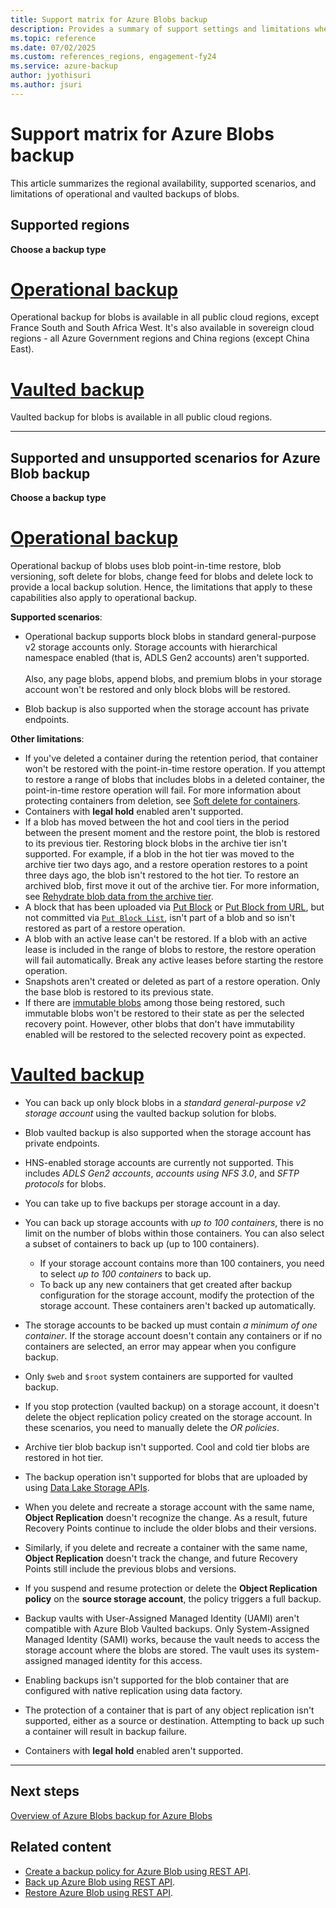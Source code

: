 ```yaml
---
title: Support matrix for Azure Blobs backup
description: Provides a summary of support settings and limitations when backing up Azure Blobs.
ms.topic: reference
ms.date: 07/02/2025
ms.custom: references_regions, engagement-fy24
ms.service: azure-backup
author: jyothisuri
ms.author: jsuri
---
```


# Support matrix for Azure Blobs backup

This article summarizes the regional availability, supported scenarios, and limitations of operational and vaulted backups of blobs.

## Supported regions

**Choose a backup type**

# [Operational backup](#tab/operational-backup)

Operational backup for blobs is available in all public cloud regions, except France South and South Africa West. It's also available in sovereign cloud regions - all Azure Government regions and China regions (except China East).

# [Vaulted backup](#tab/vaulted-backup)

Vaulted backup for blobs is available in all public cloud regions.


---

## Supported and unsupported scenarios for Azure Blob backup

**Choose a backup type**

# [Operational backup](#tab/operational-backup)

Operational backup of blobs uses blob point-in-time restore, blob versioning, soft delete for blobs, change feed for blobs and delete lock to provide a local backup solution. Hence, the limitations that apply to these capabilities also apply to operational backup.

**Supported scenarios**:

- Operational backup supports block blobs in standard general-purpose v2 storage accounts only. Storage accounts with hierarchical namespace enabled (that is, ADLS Gen2 accounts) aren't supported.   <br><br>   Also, any page blobs, append blobs, and premium blobs in your storage account won't be restored and only block blobs will be restored.

- Blob backup is also supported when the storage account has private endpoints.

**Other limitations**:

- If you've deleted a container during the retention period, that container won't be restored with the point-in-time restore operation. If you attempt to restore a range of blobs that includes blobs in a deleted container, the point-in-time restore operation will fail. For more information about protecting containers from deletion, see [Soft delete for containers](../storage/blobs/soft-delete-container-overview.md).
- Containers with **legal hold** enabled aren't supported.
- If a blob has moved between the hot and cool tiers in the period between the present moment and the restore point, the blob is restored to its previous tier. Restoring block blobs in the archive tier isn't supported. For example, if a blob in the hot tier was moved to the archive tier two days ago, and a restore operation restores to a point three days ago, the blob isn't restored to the hot tier. To restore an archived blob, first move it out of the archive tier. For more information, see [Rehydrate blob data from the archive tier](../storage/blobs/archive-rehydrate-overview.md).
- A block that has been uploaded via [Put Block](/rest/api/storageservices/put-block) or [Put Block from URL](/rest/api/storageservices/put-block-from-url), but not committed via [`Put Block List`](/rest/api/storageservices/put-block-list), isn't part of a blob and so isn't restored as part of a restore operation.
- A blob with an active lease can't be restored. If a blob with an active lease is included in the range of blobs to restore, the restore operation will fail automatically. Break any active leases before starting the restore operation.
- Snapshots aren't created or deleted as part of a restore operation. Only the base blob is restored to its previous state.
- If there are [immutable blobs](../storage/blobs/immutable-storage-overview.md#about-immutable-storage-for-blobs) among those being restored, such immutable blobs won't be restored to their state as per the selected recovery point. However, other blobs that don't have immutability enabled will be restored to the selected recovery point as expected.


# [Vaulted backup](#tab/vaulted-backup)

- You can back up only block blobs in a *standard general-purpose v2 storage account* using the vaulted backup solution for blobs.
- Blob vaulted backup is also supported when the storage account has private endpoints.
- HNS-enabled storage accounts are currently not supported. This includes *ADLS Gen2 accounts*, *accounts using NFS 3.0*, and *SFTP protocols* for blobs.
- You can take up to five backups per storage account in a day.
- You can back up storage accounts with *up to 100 containers*, there is no limit on the number of blobs within those containers. You can also select a subset of containers to back up (up to 100 containers).
  - If your storage account contains more than 100 containers, you need to select *up to 100 containers* to back up.
  - To back up any new containers that get created after backup configuration for the storage account, modify the protection of the storage account. These containers aren't backed up automatically.
- The storage accounts to be backed up must contain *a minimum of one container*. If the storage account doesn't contain any containers or if no containers are selected, an error may appear when you configure backup.
- Only `$web` and `$root` system containers are supported for vaulted backup.
- If you stop protection (vaulted backup) on a storage account, it doesn't delete the object replication policy created on the storage account. In these scenarios, you need to manually delete the *OR policies*.
- Archive tier blob backup isn't supported. Cool and cold tier blobs are restored in hot tier. 
- The backup operation isn't supported for blobs that are uploaded by using [Data Lake Storage APIs](/rest/api/storageservices/data-lake-storage-gen2).
- When you delete and recreate a storage account with the same name, **Object Replication** doesn't recognize the change. As a result, future Recovery Points continue to include the older blobs and their versions.
- Similarly, if you delete and recreate a container with the same name, **Object Replication** doesn't track the change, and future Recovery Points still include the previous blobs and versions.
- If you suspend and resume protection or delete the **Object Replication policy** on the **source storage account**, the policy triggers a full backup.
- Backup vaults with User-Assigned Managed Identity (UAMI) aren't compatible with Azure Blob Vaulted backups. Only System-Assigned Managed Identity (SAMI) works, because the vault needs to access the storage account where the blobs are stored. The vault uses its system-assigned managed identity for this access.

- Enabling backups isn't supported for the blob container that are configured with native replication using data factory.
- The protection of  a container that is part of any object replication isn't supported, either as a source or destination. Attempting to back up such a container will result in backup failure.
- Containers with **legal hold** enabled aren't supported.
 

---

## Next steps

[Overview of Azure Blobs backup for Azure Blobs](blob-backup-overview.md)

## Related content

- [Create a backup policy for  Azure Blob using REST API](backup-azure-dataprotection-use-rest-api-create-update-blob-policy.md).
- [Back up Azure Blob using REST API](backup-azure-dataprotection-use-rest-api-backup-blobs.md).
- [Restore Azure Blob using REST API](backup-azure-dataprotection-use-rest-api-restore-blobs.md).

